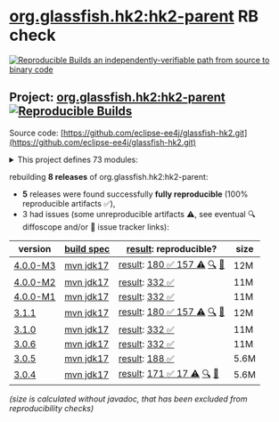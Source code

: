 [org.glassfish.hk2:hk2-parent](https://central.sonatype.com/artifact/org.glassfish.hk2/hk2-parent/versions) RB check
=======

[![Reproducible Builds](https://reproducible-builds.org/images/logos/rb.svg) an independently-verifiable path from source to binary code](https://reproducible-builds.org/)

## Project: [org.glassfish.hk2:hk2-parent](https://central.sonatype.com/artifact/org.glassfish.hk2/hk2-parent/versions) [![Reproducible Builds](https://img.shields.io/endpoint?url=https://raw.githubusercontent.com/jvm-repo-rebuild/reproducible-central/master/content/org/glassfish/hk2/badge.json)](https://github.com/jvm-repo-rebuild/reproducible-central/blob/master/content/org/glassfish/hk2/README.md)

Source code: [https://github.com/eclipse-ee4j/glassfish-hk2.git](https://github.com/eclipse-ee4j/glassfish-hk2.git)

<details><summary>This project defines 73 modules:</summary>

* [org.glassfish.hk2.external:aopalliance-repackaged](https://central.sonatype.com/artifact/org.glassfish.hk2.external/aopalliance-repackaged/4.0.0-M3)
* [org.glassfish.hk2:caching-aop-example](https://central.sonatype.com/artifact/org.glassfish.hk2/caching-aop-example/4.0.0-M3)
* [org.glassfish.hk2:caching-aop-example-runner](https://central.sonatype.com/artifact/org.glassfish.hk2/caching-aop-example-runner/4.0.0-M3)
* [org.glassfish.hk2:caching-aop-example-system](https://central.sonatype.com/artifact/org.glassfish.hk2/caching-aop-example-system/4.0.0-M3)
* [org.glassfish.hk2:class-model](https://central.sonatype.com/artifact/org.glassfish.hk2/class-model/4.0.0-M3)
* [org.glassfish.hk2:configuration-examples](https://central.sonatype.com/artifact/org.glassfish.hk2/configuration-examples/4.0.0-M3)
* [org.glassfish.hk2:consolidatedbundle-maven-plugin](https://central.sonatype.com/artifact/org.glassfish.hk2/consolidatedbundle-maven-plugin/4.0.0-M3)
* [org.glassfish.hk2:contract-bundle](https://central.sonatype.com/artifact/org.glassfish.hk2/contract-bundle/4.0.0-M3)
* [org.glassfish.hk2:custom-resolver-example](https://central.sonatype.com/artifact/org.glassfish.hk2/custom-resolver-example/4.0.0-M3)
* [org.glassfish.hk2:event-examples](https://central.sonatype.com/artifact/org.glassfish.hk2/event-examples/4.0.0-M3)
* [org.glassfish.hk2:examples](https://central.sonatype.com/artifact/org.glassfish.hk2/examples/4.0.0-M3)
* [org.glassfish.hk2:external](https://central.sonatype.com/artifact/org.glassfish.hk2/external/4.0.0-M3)
* [org.glassfish.hk2:faux-sdp-bundle](https://central.sonatype.com/artifact/org.glassfish.hk2/faux-sdp-bundle/4.0.0-M3)
* [org.glassfish.hk2:guice-bridge](https://central.sonatype.com/artifact/org.glassfish.hk2/guice-bridge/4.0.0-M3)
* [org.glassfish.hk2:hk2](https://central.sonatype.com/artifact/org.glassfish.hk2/hk2/4.0.0-M3)
* [org.glassfish.hk2:hk2-ant-test](https://central.sonatype.com/artifact/org.glassfish.hk2/hk2-ant-test/4.0.0-M3)
* [org.glassfish.hk2:hk2-api](https://central.sonatype.com/artifact/org.glassfish.hk2/hk2-api/4.0.0-M3)
* [org.glassfish.hk2:hk2-bom](https://central.sonatype.com/artifact/org.glassfish.hk2/hk2-bom/4.0.0-M3)
* [org.glassfish.hk2:hk2-collections-tests](https://central.sonatype.com/artifact/org.glassfish.hk2/hk2-collections-tests/4.0.0-M3)
* [org.glassfish.hk2:hk2-configuration](https://central.sonatype.com/artifact/org.glassfish.hk2/hk2-configuration/4.0.0-M3)
* [org.glassfish.hk2:hk2-configuration-hub](https://central.sonatype.com/artifact/org.glassfish.hk2/hk2-configuration-hub/4.0.0-M3)
* [org.glassfish.hk2:hk2-configuration-integration](https://central.sonatype.com/artifact/org.glassfish.hk2/hk2-configuration-integration/4.0.0-M3)
* [org.glassfish.hk2:hk2-configuration-persistence](https://central.sonatype.com/artifact/org.glassfish.hk2/hk2-configuration-persistence/4.0.0-M3)
* [org.glassfish.hk2:hk2-core](https://central.sonatype.com/artifact/org.glassfish.hk2/hk2-core/4.0.0-M3)
* [org.glassfish.hk2:hk2-extras](https://central.sonatype.com/artifact/org.glassfish.hk2/hk2-extras/4.0.0-M3)
* [org.glassfish.hk2:hk2-inhabitant-generator](https://central.sonatype.com/artifact/org.glassfish.hk2/hk2-inhabitant-generator/4.0.0-M3)
* [org.glassfish.hk2:hk2-jmx](https://central.sonatype.com/artifact/org.glassfish.hk2/hk2-jmx/4.0.0-M3)
* [org.glassfish.hk2:hk2-json](https://central.sonatype.com/artifact/org.glassfish.hk2/hk2-json/4.0.0-M3)
* [org.glassfish.hk2:hk2-junitrunner](https://central.sonatype.com/artifact/org.glassfish.hk2/hk2-junitrunner/4.0.0-M3)
* [org.glassfish.hk2:hk2-locator](https://central.sonatype.com/artifact/org.glassfish.hk2/hk2-locator/4.0.0-M3)
* [org.glassfish.hk2:hk2-locator-extras](https://central.sonatype.com/artifact/org.glassfish.hk2/hk2-locator-extras/4.0.0-M3)
* [org.glassfish.hk2:hk2-locator-no-proxies](https://central.sonatype.com/artifact/org.glassfish.hk2/hk2-locator-no-proxies/4.0.0-M3)
* [org.glassfish.hk2:hk2-locator-no-proxies2](https://central.sonatype.com/artifact/org.glassfish.hk2/hk2-locator-no-proxies2/4.0.0-M3)
* [org.glassfish.hk2:hk2-metadata-generator](https://central.sonatype.com/artifact/org.glassfish.hk2/hk2-metadata-generator/4.0.0-M3)
* [org.glassfish.hk2:hk2-metadata-generator-parent](https://central.sonatype.com/artifact/org.glassfish.hk2/hk2-metadata-generator-parent/4.0.0-M3)
* [org.glassfish.hk2:hk2-metadata-generator-test1](https://central.sonatype.com/artifact/org.glassfish.hk2/hk2-metadata-generator-test1/4.0.0-M3)
* [org.glassfish.hk2:hk2-mockito](https://central.sonatype.com/artifact/org.glassfish.hk2/hk2-mockito/4.0.0-M3)
* [org.glassfish.hk2:hk2-parent](https://central.sonatype.com/artifact/org.glassfish.hk2/hk2-parent/4.0.0-M3)
* [org.glassfish.hk2:hk2-pbuf](https://central.sonatype.com/artifact/org.glassfish.hk2/hk2-pbuf/4.0.0-M3)
* [org.glassfish.hk2:hk2-property-file](https://central.sonatype.com/artifact/org.glassfish.hk2/hk2-property-file/4.0.0-M3)
* [org.glassfish.hk2:hk2-runlevel](https://central.sonatype.com/artifact/org.glassfish.hk2/hk2-runlevel/4.0.0-M3)
* [org.glassfish.hk2:hk2-runlevel-extras](https://central.sonatype.com/artifact/org.glassfish.hk2/hk2-runlevel-extras/4.0.0-M3)
* [org.glassfish.hk2:hk2-testing](https://central.sonatype.com/artifact/org.glassfish.hk2/hk2-testing/4.0.0-M3)
* [org.glassfish.hk2:hk2-testing-jersey](https://central.sonatype.com/artifact/org.glassfish.hk2/hk2-testing-jersey/4.0.0-M3)
* [org.glassfish.hk2:hk2-testing-jersey-guice](https://central.sonatype.com/artifact/org.glassfish.hk2/hk2-testing-jersey-guice/4.0.0-M3)
* [org.glassfish.hk2:hk2-testing-jersey-guice-form-param](https://central.sonatype.com/artifact/org.glassfish.hk2/hk2-testing-jersey-guice-form-param/4.0.0-M3)
* [org.glassfish.hk2:hk2-testng](https://central.sonatype.com/artifact/org.glassfish.hk2/hk2-testng/4.0.0-M3)
* [org.glassfish.hk2:hk2-utils](https://central.sonatype.com/artifact/org.glassfish.hk2/hk2-utils/4.0.0-M3)
* [org.glassfish.hk2:hk2-xml](https://central.sonatype.com/artifact/org.glassfish.hk2/hk2-xml/4.0.0-M3)
* [org.glassfish.hk2:hk2-xml-integration-test](https://central.sonatype.com/artifact/org.glassfish.hk2/hk2-xml-integration-test/4.0.0-M3)
* [org.glassfish.hk2:hk2-xml-parent](https://central.sonatype.com/artifact/org.glassfish.hk2/hk2-xml-parent/4.0.0-M3)
* [org.glassfish.hk2:hk2-xml-schema](https://central.sonatype.com/artifact/org.glassfish.hk2/hk2-xml-schema/4.0.0-M3)
* [org.glassfish.hk2:hk2-xml-test](https://central.sonatype.com/artifact/org.glassfish.hk2/hk2-xml-test/4.0.0-M3)
* [org.glassfish.hk2:interceptor-events](https://central.sonatype.com/artifact/org.glassfish.hk2/interceptor-events/4.0.0-M3)
* [org.glassfish.hk2:maven-plugins](https://central.sonatype.com/artifact/org.glassfish.hk2/maven-plugins/4.0.0-M3)
* [org.glassfish.hk2:no-hk2-bundle](https://central.sonatype.com/artifact/org.glassfish.hk2/no-hk2-bundle/4.0.0-M3)
* [org.glassfish.hk2:operations-example](https://central.sonatype.com/artifact/org.glassfish.hk2/operations-example/4.0.0-M3)
* [org.glassfish.hk2:osgi](https://central.sonatype.com/artifact/org.glassfish.hk2/osgi/4.0.0-M3)
* [org.glassfish.hk2:osgi-adapter](https://central.sonatype.com/artifact/org.glassfish.hk2/osgi-adapter/4.0.0-M3)
* [org.glassfish.hk2:osgi-adapter-test](https://central.sonatype.com/artifact/org.glassfish.hk2/osgi-adapter-test/4.0.0-M3)
* [org.glassfish.hk2:osgi-adapter-tests-parent](https://central.sonatype.com/artifact/org.glassfish.hk2/osgi-adapter-tests-parent/4.0.0-M3)
* [org.glassfish.hk2:osgiversion-maven-plugin](https://central.sonatype.com/artifact/org.glassfish.hk2/osgiversion-maven-plugin/4.0.0-M3)
* [org.glassfish.hk2:sdp-management-bundle](https://central.sonatype.com/artifact/org.glassfish.hk2/sdp-management-bundle/4.0.0-M3)
* [org.glassfish.hk2:security-lockdown-example](https://central.sonatype.com/artifact/org.glassfish.hk2/security-lockdown-example/4.0.0-M3)
* [org.glassfish.hk2:security-lockdown-example-alice](https://central.sonatype.com/artifact/org.glassfish.hk2/security-lockdown-example-alice/4.0.0-M3)
* [org.glassfish.hk2:security-lockdown-example-mallory](https://central.sonatype.com/artifact/org.glassfish.hk2/security-lockdown-example-mallory/4.0.0-M3)
* [org.glassfish.hk2:security-lockdown-example-runner](https://central.sonatype.com/artifact/org.glassfish.hk2/security-lockdown-example-runner/4.0.0-M3)
* [org.glassfish.hk2:security-lockdown-example-system](https://central.sonatype.com/artifact/org.glassfish.hk2/security-lockdown-example-system/4.0.0-M3)
* [org.glassfish.hk2:spring-bridge](https://central.sonatype.com/artifact/org.glassfish.hk2/spring-bridge/4.0.0-M3)
* [org.glassfish.hk2:test-module-startup](https://central.sonatype.com/artifact/org.glassfish.hk2/test-module-startup/4.0.0-M3)
* [org.glassfish.hk2:threading-event-example](https://central.sonatype.com/artifact/org.glassfish.hk2/threading-event-example/4.0.0-M3)
* [org.glassfish.hk2:webserver-configuration-example](https://central.sonatype.com/artifact/org.glassfish.hk2/webserver-configuration-example/4.0.0-M3)
* [org.glassfish.hk2:xml-configuration-example](https://central.sonatype.com/artifact/org.glassfish.hk2/xml-configuration-example/4.0.0-M3)
</details>

rebuilding **8 releases** of org.glassfish.hk2:hk2-parent:
- **5** releases were found successfully **fully reproducible** (100% reproducible artifacts :white_check_mark:),
- 3 had issues (some unreproducible artifacts :warning:, see eventual :mag: diffoscope and/or :memo: issue tracker links):

| version | [build spec](/BUILDSPEC.md) | [result](https://reproducible-builds.org/docs/jvm/): reproducible? | size |
| -- | --------- | ------ | -- |
| [4.0.0-M3](https://central.sonatype.com/artifact/org.glassfish.hk2/hk2-parent/4.0.0-M3/pom) | [mvn jdk17](hk2-4.0.0-M3.buildspec) | [result](hk2-parent-4.0.0-M3.buildinfo): [180 :white_check_mark:  157 :warning:](hk2-parent-4.0.0-M3.buildcompare) [:mag:](hk2-parent-4.0.0-M3.diffoscope) [:memo:](https://github.com/eclipse-ee4j/glassfish-hk2/pull/1071) | 12M |
| [4.0.0-M2](https://central.sonatype.com/artifact/org.glassfish.hk2/hk2-parent/4.0.0-M2/pom) | [mvn jdk17](hk2-4.0.0-M2.buildspec) | [result](hk2-parent-4.0.0-M2.buildinfo): [332 :white_check_mark: ](hk2-parent-4.0.0-M2.buildcompare) | 11M |
| [4.0.0-M1](https://central.sonatype.com/artifact/org.glassfish.hk2/hk2-parent/4.0.0-M1/pom) | [mvn jdk17](hk2-4.0.0-M1.buildspec) | [result](hk2-parent-4.0.0-M1.buildinfo): [332 :white_check_mark: ](hk2-parent-4.0.0-M1.buildcompare) | 11M |
| [3.1.1](https://central.sonatype.com/artifact/org.glassfish.hk2/hk2-parent/3.1.1/pom) | [mvn jdk17](hk2-3.1.1.buildspec) | [result](hk2-parent-3.1.1.buildinfo): [180 :white_check_mark:  157 :warning:](hk2-parent-3.1.1.buildcompare) [:mag:](hk2-parent-3.1.1.diffoscope) [:memo:](https://github.com/eclipse-ee4j/glassfish-hk2/pull/1071) | 12M |
| [3.1.0](https://central.sonatype.com/artifact/org.glassfish.hk2/hk2-parent/3.1.0/pom) | [mvn jdk17](hk2-3.1.0.buildspec) | [result](hk2-parent-3.1.0.buildinfo): [332 :white_check_mark: ](hk2-parent-3.1.0.buildcompare) | 11M |
| [3.0.6](https://central.sonatype.com/artifact/org.glassfish.hk2/hk2-parent/3.0.6/pom) | [mvn jdk17](hk2-3.0.6.buildspec) | [result](hk2-parent-3.0.6.buildinfo): [332 :white_check_mark: ](hk2-parent-3.0.6.buildcompare) | 11M |
| [3.0.5](https://central.sonatype.com/artifact/org.glassfish.hk2/hk2-parent/3.0.5/pom) | [mvn jdk17](hk2-3.0.5.buildspec) | [result](hk2-parent-3.0.5.buildinfo): [188 :white_check_mark: ](hk2-parent-3.0.5.buildcompare) | 5.6M |
| [3.0.4](https://central.sonatype.com/artifact/org.glassfish.hk2/hk2-parent/3.0.4/pom) | [mvn jdk17](hk2-3.0.4.buildspec) | [result](hk2-parent-3.0.4.buildinfo): [171 :white_check_mark:  17 :warning:](hk2-parent-3.0.4.buildcompare) [:mag:](hk2-parent-3.0.4.diffoscope) [:memo:](https://github.com/eclipse-ee4j/glassfish-hk2/pull/821) | 5.6M |

<i>(size is calculated without javadoc, that has been excluded from reproducibility checks)</i>
